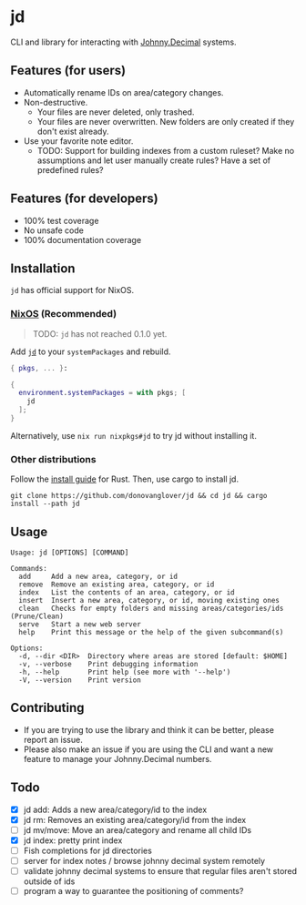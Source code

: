 # jd

CLI and library for interacting with [Johnny.Decimal](https://johnnydecimal.com/) systems.

## Features (for users)

- Automatically rename IDs on area/category changes.
- Non-destructive.
  - Your files are never deleted, only trashed.
  - Your files are never overwritten. New folders are only created if they don't exist already.
- Use your favorite note editor.
  - TODO: Support for building indexes from a custom ruleset? Make no assumptions and let user manually create rules? Have a set of predefined rules?

## Features (for developers)

- 100% test coverage
- No unsafe code
- 100% documentation coverage

## Installation

`jd` has official support for NixOS.

### [NixOS](https://nixos.wiki/wiki/Overview_of_the_NixOS_Linux_distribution) (Recommended)

> TODO: `jd` has not reached 0.1.0 yet.

Add [`jd`](https://search.nixos.org/packages?channel=unstable&query=jd) to your `systemPackages` and rebuild.

```nix
{ pkgs, ... }:

{
  environment.systemPackages = with pkgs; [
    jd
  ];
}
```

Alternatively, use `nix run nixpkgs#jd` to try jd without installing it.

### Other distributions

Follow the [install guide](https://www.rust-lang.org/tools/install) for Rust. Then, use cargo to install jd.

```fish
git clone https://github.com/donovanglover/jd && cd jd && cargo install --path jd
```

## Usage

```man
Usage: jd [OPTIONS] [COMMAND]

Commands:
  add     Add a new area, category, or id
  remove  Remove an existing area, category, or id
  index   List the contents of an area, category, or id
  insert  Insert a new area, category, or id, moving existing ones
  clean   Checks for empty folders and missing areas/categories/ids (Prune/Clean)
  serve   Start a new web server
  help    Print this message or the help of the given subcommand(s)

Options:
  -d, --dir <DIR>  Directory where areas are stored [default: $HOME]
  -v, --verbose    Print debugging information
  -h, --help       Print help (see more with '--help')
  -V, --version    Print version
```

## Contributing

- If you are trying to use the library and think it can be better, please report an issue.
- Please also make an issue if you are using the CLI and want a new feature to manage your Johnny.Decimal numbers.

## Todo

- [x] jd add: Adds a new area/category/id to the index
- [x] jd rm: Removes an existing area/category/id from the index
- [ ] jd mv/move: Move an area/category and rename all child IDs
- [x] jd index: pretty print index
- [ ] Fish completions for jd directories
- [ ] server for index notes / browse johnny decimal system remotely
- [ ] validate johnny decimal systems to ensure that regular files aren't stored outside of ids
- [ ] program a way to guarantee the positioning of comments?
